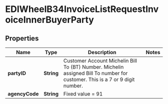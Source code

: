 

# EDIWheelB34InvoiceListRequestInvoiceInnerBuyerParty


## Properties

| Name | Type | Description | Notes |
|------------ | ------------- | ------------- | -------------|
|**partyID** | **String** | Customer Account Michelin Bill To (BT) Number. Michelin assigned Bill To number for customer. This is a 7 or 9 digit number. |  |
|**agencyCode** | **String** | Fixed value &#x3D; 91 |  |



